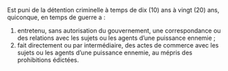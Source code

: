 Est puni de la détention criminelle à temps de dix (10) ans à vingt (20) ans, quiconque, en temps de guerre a :
1. entretenu, sans autorisation du gouvernement, une correspondance ou des relations avec les sujets ou les agents d’une puissance ennemie ;
2. fait directement ou par intermédiaire, des actes de commerce avec les sujets ou les agents d’une puissance ennemie, au mépris des prohibitions édictées.